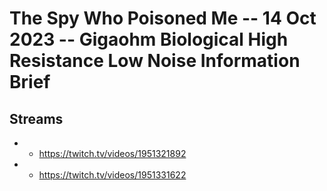 # The Spy Who Poisoned Me -- 14 Oct 2023 -- Gigaohm Biological High Resistance Low Noise Information Brief

## Streams
- - https://twitch.tv/videos/1951321892
- - https://twitch.tv/videos/1951331622

